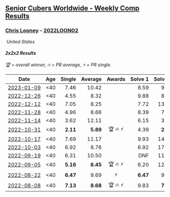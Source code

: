 <style>table {white-space: nowrap;}</style>
<link rel="stylesheet" type="text/css" href="/scw-comp/css/flags.css" />

## [Senior Cubers Worldwide - Weekly Comp Results](/scw-comp/results/)
### [Chris Looney](README.md) - [2022LOON02](https://www.worldcubeassociation.org/persons/2022LOON02?event=222)

<i class="flag flag-US" />&nbsp;United States

#### 2x2x2 Results

<span style="white-space: nowrap;">🏆 = overall winner</span>, <span style="white-space: nowrap;">🔥 = PR average</span>, <span style="white-space: nowrap;">⚡ = PR single</span>.

| Date | Age | Single | Average | Awards | Solve 1 | Solve 2 | Solve 3 | Solve 4 | Solve 5 | Video |
| :--: | :--: | --: | --: | :--: | --: | --: | --: | --: | --: | :-- |
| [2023-01-09](../../results/2023-01-09/222.md) | <40 | 7.46 | 10.42 |  | 8.59 | 9.14 | 13.57 | 13.52 | 7.46 | [Desktop](https://www.facebook.com/chris.looney/videos/872971107294249) / [Mobile](https://m.facebook.com/chris.looney/videos/872971107294249) |
| [2022-12-26](../../results/2022-12-26/222.md) | <40 | 4.55 | 8.32 |  | 9.88 | 8.35 | 6.73 | 4.55 | 12.75 | [Desktop](https://www.facebook.com/chris.looney/videos/487193383527493) / [Mobile](https://m.facebook.com/chris.looney/videos/487193383527493) |
| [2022-12-12](../../results/2022-12-12/222.md) | <40 | 7.05 | 8.25 |  | 7.72 | 13.97 | 7.05 | 8.97 | 8.07 | [Desktop](https://www.facebook.com/chris.looney/videos/722423635907522) / [Mobile](https://m.facebook.com/chris.looney/videos/722423635907522) |
| [2022-11-28](../../results/2022-11-28/222.md) | <40 | 4.96 | 8.66 |  | 8.39 | 7.32 | 10.28 | 10.79 | 4.96 | [Desktop](https://www.facebook.com/chris.looney/videos/4180387418854083) / [Mobile](https://m.facebook.com/chris.looney/videos/4180387418854083) |
| [2022-11-14](../../results/2022-11-14/222.md) | <40 | 3.62 | 12.11 |  | 6.15 | 3.62 | DNF | 14.83 | 15.35 | [Desktop](https://www.facebook.com/chris.looney/videos/2433975616753152) / [Mobile](https://m.facebook.com/chris.looney/videos/2433975616753152) |
| [2022-10-31](../../results/2022-10-31/222.md) | <40 | **2.11** | **5.89** | 🏆 🔥 ⚡ | 4.39 | **2.11** | 7.35 | 7.21 | 6.08 | [Desktop](https://www.facebook.com/chris.looney/videos/827996355068679) / [Mobile](https://m.facebook.com/chris.looney/videos/827996355068679) |
| [2022-10-17](../../results/2022-10-17/222.md) | <40 | 7.69 | 11.17 |  | 9.93 | 14.88 | 14.35 | 7.69 | 9.24 | [Desktop](https://www.facebook.com/chris.looney/videos/660574132256454) / [Mobile](https://m.facebook.com/chris.looney/videos/660574132256454) |
| [2022-10-03](../../results/2022-10-03/222.md) | <40 | 6.92 | 8.76 |  | 6.92 | 17.08 | 9.77 | 7.81 | 8.69 | [Desktop](https://www.facebook.com/chris.looney/videos/638959687807991) / [Mobile](https://m.facebook.com/chris.looney/videos/638959687807991) |
| [2022-09-19](../../results/2022-09-19/222.md) | <40 | 6.31 | 10.50 |  | DNF | 11.87 | 10.51 | 6.31 | 9.11 | [Desktop](https://www.facebook.com/chris.looney/videos/5801497843203884) / [Mobile](https://m.facebook.com/chris.looney/videos/5801497843203884) |
| [2022-09-05](../../results/2022-09-05/222.md) | <40 | **5.16** | **8.45** | 🏆 🔥 ⚡ | 6.20 | 12.47 | **5.16** | 9.42 | 9.74 | [Desktop](https://www.facebook.com/chris.looney/videos/625925169092150) / [Mobile](https://m.facebook.com/chris.looney/videos/625925169092150) |
| [2022-08-22](../../results/2022-08-22/222.md) | <40 | **6.47** | 9.69 | ⚡ | **6.47** | 9.88 | 11.44 | DNF | 7.75 | [Desktop](https://www.facebook.com/chris.looney/videos/1471557906690455) / [Mobile](https://m.facebook.com/chris.looney/videos/1471557906690455) |
| [2022-08-08](../../results/2022-08-08/222.md) | <40 | **7.13** | **8.68** | 🏆 🔥 ⚡ | 9.83 | **7.13** | 19.03 | 8.43 | 7.79 | [Desktop](https://www.facebook.com/chris.looney/videos/1138003957151091) / [Mobile](https://m.facebook.com/chris.looney/videos/1138003957151091) |


<!-- Global site tag (gtag.js) - Google Analytics -->
<script async src="https://www.googletagmanager.com/gtag/js?id=UA-86348435-3"></script>
<script>window.dataLayer = window.dataLayer || []; function gtag() {dataLayer.push(arguments);} gtag('js', new Date()); gtag('config', 'UA-86348435-3');</script>
